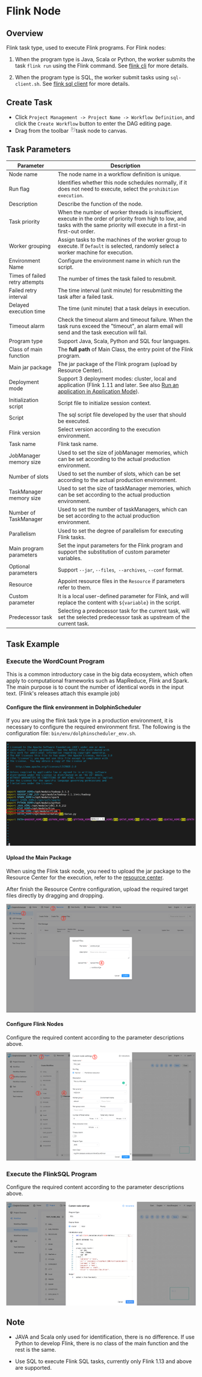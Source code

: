 # Flink Node

## Overview

Flink task type, used to execute Flink programs. For Flink nodes:

1. When the program type is Java, Scala or Python, the worker submits the task `flink run` using the Flink command. See [flink cli](https://nightlies.apache.org/flink/flink-docs-release-1.14/docs/deployment/cli/) for more details.

2. When the program type is SQL, the worker submit tasks using `sql-client.sh`. See [flink sql client](https://nightlies.apache.org/flink/flink-docs-master/docs/dev/table/sqlclient/) for more details.

## Create Task

- Click `Project Management -> Project Name -> Workflow Definition`, and click the `Create Workflow` button to enter the DAG editing page.
- Drag from the toolbar <img src="../../../../img/tasks/icons/flink.png" width="15"/>task node to canvas.

## Task Parameters

| **Parameter**                  | **Description**                                                                                                                                                                                                                                                        |
|--------------------------------|------------------------------------------------------------------------------------------------------------------------------------------------------------------------------------------------------------------------------------------------------------------------|
| Node name                      | The node name in a workflow definition is unique.                                                                                                                                                                                                                      |
| Run flag                       | Identifies whether this node schedules normally, if it does not need to execute, select the `prohibition execution`.                                                                                                                                                   |
| Description                    | Describe the function of the node.                                                                                                                                                                                                                                     |
| Task priority                  | When the number of worker threads is insufficient, execute in the order of priority from high to low, and tasks with the same priority will execute in a first-in first-out order.                                                                                     |
| Worker grouping                | Assign tasks to the machines of the worker group to execute. If `Default` is selected, randomly select a worker machine for execution.                                                                                                                                 |
| Environment Name               | Configure the environment name in which run the script.                                                                                                                                                                                                                |
| Times of failed retry attempts | The number of times the task failed to resubmit.                                                                                                                                                                                                                       |
| Failed retry interval          | The time interval (unit minute) for resubmitting the task after a failed task.                                                                                                                                                                                         |
| Delayed execution time         | The time (unit minute) that a task delays in execution.                                                                                                                                                                                                                |
| Timeout alarm                  | Check the timeout alarm and timeout failure. When the task runs exceed the "timeout", an alarm email will send and the task execution will fail.                                                                                                                       |
| Program type                   | Support Java, Scala, Python and SQL four languages.                                                                                                                                                                                                                    |
| Class of main function         | The **full path** of Main Class, the entry point of the Flink program.                                                                                                                                                                                                 |
| Main jar package               | The jar package of the Flink program (upload by Resource Center).                                                                                                                                                                                                      |
| Deployment mode                | Support 3 deployment modes: cluster, local and application (Flink 1.11 and later. See also [Run an application in Application Mode](https://nightlies.apache.org/flink/flink-docs-release-1.11/ops/deployment/yarn_setup.html#run-an-application-in-application-mode)). |
| Initialization script          | Script file to initialize session context.                                                                                                                                                                                                                             |
| Script                         | The sql script file developed by the user that should be executed.                                                                                                                                                                                                     |
| Flink version                  | Select version according to the execution environment.                                                                                                                                                                                                                 |
| Task name                      | Flink task name.                                                                                                                                                                                                                                                       |
| JobManager memory size         | Used to set the size of jobManager memories, which can be set according to the actual production environment.                                                                                                                                                          |
| Number of slots                | Used to set the number of slots, which can be set according to the actual production environment.                                                                                                                                                                      |
| TaskManager memory size        | Used to set the size of taskManager memories, which can be set according to the actual production environment.                                                                                                                                                         |
| Number of TaskManager          | Used to set the number of taskManagers, which can be set according to the actual production environment.                                                                                                                                                               |
| Parallelism                    | Used to set the degree of parallelism for executing Flink tasks.                                                                                                                                                                                                       |
| Main program parameters        | Set the input parameters for the Flink program and support the substitution of custom parameter variables.                                                                                                                                                             |
| Optional parameters            | Support `--jar`, `--files`,` --archives`, `--conf` format.                                                                                                                                                                                                             |
| Resource                       | Appoint resource files in the `Resource` if parameters refer to them.                                                                                                                                                                                                  |
| Custom parameter               | It is a local user-defined parameter for Flink, and will replace the content with `${variable}` in the script.                                                                                                                                                         |
| Predecessor task               | Selecting a predecessor task for the current task, will set the selected predecessor task as upstream of the current task.                                                                                                                                             |

## Task Example

### Execute the WordCount Program

This is a common introductory case in the big data ecosystem, which often apply to computational frameworks such as MapReduce, Flink and Spark. The main purpose is to count the number of identical words in the input text. (Flink's releases attach this example job)

#### Configure the flink environment in DolphinScheduler

If you are using the flink task type in a production environment, it is necessary to configure the required environment first. The following is the configuration file: `bin/env/dolphinscheduler_env.sh`.

![demo-flink-simple](../../../../img/tasks/demo/flink_task01.png)

#### Upload the Main Package

When using the Flink task node, you need to upload the jar package to the Resource Center for the execution, refer to the [resource center](../resource/configuration.md).

After finish the Resource Centre configuration, upload the required target files directly by dragging and dropping.

![resource_upload](../../../../img/tasks/demo/upload_jar.png)

#### Configure Flink Nodes

Configure the required content according to the parameter descriptions above.

![demo-flink-simple](../../../../img/tasks/demo/flink_task02.png)

### Execute the FlinkSQL Program

Configure the required content according to the parameter descriptions above.

![demo-flink-sql-simple](../../../../img/tasks/demo/flink_sql_test.png)

## Note

- JAVA and Scala only used for identification, there is no difference. If use Python to develop Flink, there is no class of the main function and the rest is the same.

- Use SQL to execute Flink SQL tasks, currently only Flink 1.13 and above are supported.
